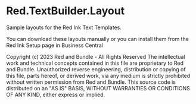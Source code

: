 # Red.TextBuilder.Layout
Sample layouts for the Red Ink Text Templates.

You can download these layouts manually or you can install them from the Red Ink Setup page in Business Central

Copyright (c) 2023 Red and Bundle - All Rights Reserved
The intellectual work and technical concepts contained in this file are proprietary to Red and Bundle.
Unauthorized reverse engineering, distribution or copying of this file, parts hereof, or derived work, via any medium is strictly prohibited without written permission from Red and Bundle.
This source code is distributed on an "AS IS" BASIS, WITHOUT WARRANTIES OR CONDITIONS OF ANY KIND, either express or implied.